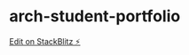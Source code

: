 # arch-student-portfolio

[Edit on StackBlitz ⚡️](https://stackblitz.com/edit/web-platform-fqoztc?file=index.html)
